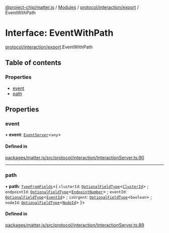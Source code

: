 [@project-chip/matter.js](../README.md) / [Modules](../modules.md) / [protocol/interaction/export](../modules/protocol_interaction_export.md) / EventWithPath

# Interface: EventWithPath

[protocol/interaction/export](../modules/protocol_interaction_export.md).EventWithPath

## Table of contents

### Properties

- [event](protocol_interaction_export.EventWithPath.md#event)
- [path](protocol_interaction_export.EventWithPath.md#path)

## Properties

### event

• **event**: [`EventServer`](../classes/cluster_export.EventServer.md)\<`any`\>

#### Defined in

[packages/matter.js/src/protocol/interaction/InteractionServer.ts:90](https://github.com/project-chip/matter.js/blob/dfd1dc35/packages/matter.js/src/protocol/interaction/InteractionServer.ts#L90)

___

### path

• **path**: [`TypeFromFields`](../modules/tlv_export.md#typefromfields)\<\{ `clusterId`: [`OptionalFieldType`](tlv_export.OptionalFieldType.md)\<[`ClusterId`](../modules/datatype_export.md#clusterid)\> ; `endpointId`: [`OptionalFieldType`](tlv_export.OptionalFieldType.md)\<[`EndpointNumber`](../modules/datatype_export.md#endpointnumber)\> ; `eventId`: [`OptionalFieldType`](tlv_export.OptionalFieldType.md)\<[`EventId`](../modules/datatype_export.md#eventid)\> ; `isUrgent`: [`OptionalFieldType`](tlv_export.OptionalFieldType.md)\<`boolean`\> ; `nodeId`: [`OptionalFieldType`](tlv_export.OptionalFieldType.md)\<[`NodeId`](../modules/datatype_export.md#nodeid)\>  }\>

#### Defined in

[packages/matter.js/src/protocol/interaction/InteractionServer.ts:89](https://github.com/project-chip/matter.js/blob/dfd1dc35/packages/matter.js/src/protocol/interaction/InteractionServer.ts#L89)
